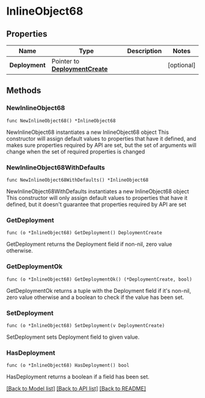 # InlineObject68

## Properties

Name | Type | Description | Notes
------------ | ------------- | ------------- | -------------
**Deployment** | Pointer to [**DeploymentCreate**](deploymentCreate.md) |  | [optional] 

## Methods

### NewInlineObject68

`func NewInlineObject68() *InlineObject68`

NewInlineObject68 instantiates a new InlineObject68 object
This constructor will assign default values to properties that have it defined,
and makes sure properties required by API are set, but the set of arguments
will change when the set of required properties is changed

### NewInlineObject68WithDefaults

`func NewInlineObject68WithDefaults() *InlineObject68`

NewInlineObject68WithDefaults instantiates a new InlineObject68 object
This constructor will only assign default values to properties that have it defined,
but it doesn't guarantee that properties required by API are set

### GetDeployment

`func (o *InlineObject68) GetDeployment() DeploymentCreate`

GetDeployment returns the Deployment field if non-nil, zero value otherwise.

### GetDeploymentOk

`func (o *InlineObject68) GetDeploymentOk() (*DeploymentCreate, bool)`

GetDeploymentOk returns a tuple with the Deployment field if it's non-nil, zero value otherwise
and a boolean to check if the value has been set.

### SetDeployment

`func (o *InlineObject68) SetDeployment(v DeploymentCreate)`

SetDeployment sets Deployment field to given value.

### HasDeployment

`func (o *InlineObject68) HasDeployment() bool`

HasDeployment returns a boolean if a field has been set.


[[Back to Model list]](../README.md#documentation-for-models) [[Back to API list]](../README.md#documentation-for-api-endpoints) [[Back to README]](../README.md)


